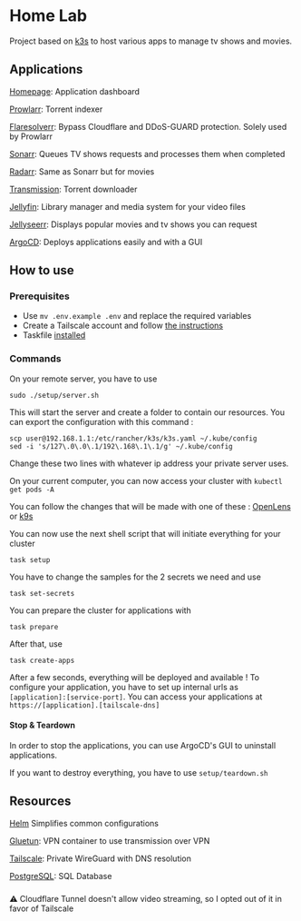 # Home Lab

Project based on [k3s](https://k3s.io/) to host various apps to manage tv shows and movies.

## Applications

[Homepage](https://github.com/gethomepage/homepage): Application dashboard

[Prowlarr](https://github.com/Prowlarr/Prowlarr): Torrent indexer

[Flaresolverr](https://github.com/FlareSolverr/FlareSolverr): Bypass Cloudflare and DDoS-GUARD protection. Solely used by Prowlarr

[Sonarr](https://github.com/Sonarr/sonarr): Queues TV shows requests and processes them when completed

[Radarr](https://github.com/Radarr/radarr): Same as Sonarr but for movies

[Transmission](https://github.com/transmission/transmission): Torrent downloader

[Jellyfin](https://github.com/jellyfin/jellyfin): Library manager and media system for your video files

[Jellyseerr](https://github.com/Fallenbagel/jellyseerr): Displays popular movies and tv shows you can request

[ArgoCD](https://github.com/argoproj/argo-cd): Deploys applications easily and with a GUI

## How to use

### Prerequisites

- Use `mv .env.example .env` and replace the required variables
- Create a Tailscale account and follow [the instructions](https://tailscale.com/kb/1236/kubernetes-operator)
- Taskfile [installed](https://github.com/go-task/task)

### Commands
On your remote server, you have to use
```shell
sudo ./setup/server.sh
```
This will start the server and create a folder to contain our resources.
You can export the configuration with this command :
```shell
scp user@192.168.1.1:/etc/rancher/k3s/k3s.yaml ~/.kube/config
sed -i 's/127\.0\.0\.1/192\.168\.1\.1/g' ~/.kube/config
```
Change these two lines with whatever ip address your private server uses.

On your current computer, you can now access your cluster with `kubectl get pods -A`

You can follow the changes that will be made with one of these : [OpenLens](https://github.com/MuhammedKalkan/OpenLens) or [k9s](https://k9scli.io/)

You can now use the next shell script that will initiate everything for your cluster
```shell
task setup
```
You have to change the samples for the 2 secrets we need and use
```shell
task set-secrets
```
You can prepare the cluster for applications with
```shell
task prepare
```
After that, use
```shell
task create-apps
```

After a few seconds, everything will be deployed and available !
To configure your application, you have to set up internal urls as `[application]:[service-port]`.
You can access your applications at `https://[application].[tailscale-dns]`

#### Stop & Teardown
In order to stop the applications, you can use ArgoCD's GUI to uninstall applications.

If you want to destroy everything, you have to use `setup/teardown.sh`


## Resources

[Helm](https://helm.sh/) Simplifies common configurations

[Gluetun](https://github.com/qdm12/gluetun): VPN container to use transmission over VPN

[Tailscale](https://github.com/tailscale/tailscale): Private WireGuard with DNS resolution

[PostgreSQL](https://github.com/postgres/postgres): SQL Database


###
:warning: Cloudflare Tunnel doesn't allow video streaming, so I opted out of it in favor of Tailscale
